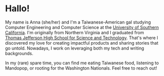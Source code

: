 # Hallo!

My name is Anna (she/her) and I'm a Taiwanese-American gal studying Computer Engineering and Computer Science at the [University of Southern California](https://usc.edu). I'm originally from Northern Virginia and I graduated from [Thomas Jefferson High School for Science and Technology](https://tjhsst.fcps.edu). That's where I discovered my love for creating impactful products and sharing stories that go untold. Nowadays, I work on leveraging both my tech and writing backgrounds.

In my (rare) spare time, you can find me eating Taiwanese food, listening to Mandopop, or rooting for the Washington Nationals. Feel free to reach out!
